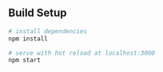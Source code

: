 ## Build Setup

``` bash
# install dependencies
npm install

# serve with hot reload at localhost:3000
npm start
```


